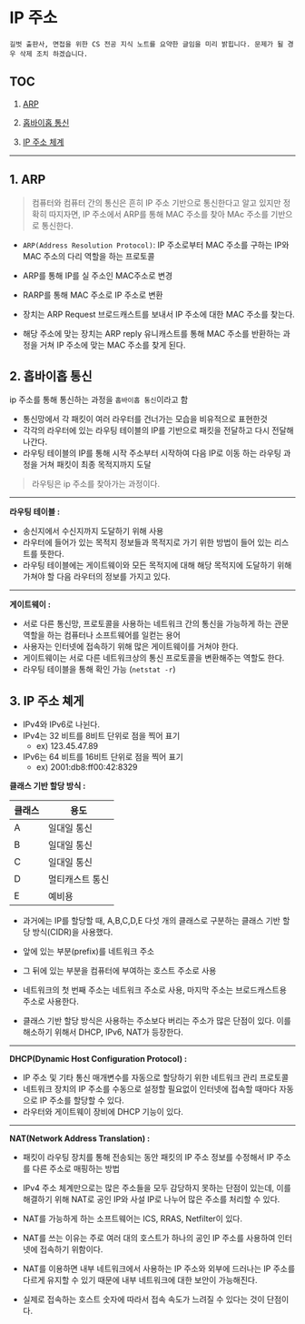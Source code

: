 # IP 주소

```
길벗 출판사, 면접을 위한 CS 전공 지식 노트를 요약한 글임을 미리 밝힙니다. 문제가 될 경우 삭제 조치 하겠습니다.
```

## TOC

1. [ARP](#1-arp)

2. [홉바이홉 통신](#2-홉바이홉-통신)

3. [IP 주소 체계](#3-ip-주소-쳬게)

---

## 1. ARP

> 컴퓨터와 컴퓨터 간의 통신은 흔히 IP 주소 기반으로 통신한다고 알고 있지만 정확히 따지자면, IP 주소에서 ARP를 통해 MAC 주소를 찾아 MAc 주소를 기반으로 통신한다.

- `ARP(Address Resolution Protocol)`: IP 주소로부터 MAC 주소를 구하는 IP와 MAC 주소의 다리 역할을 하는 프로토콜

- ARP를 통해 IP를 실 주소인 MAC주소로 변경
- RARP를 통해 MAC 주소로 IP 주소로 변환
- 장치는 ARP Request 브로드캐스트를 보내서 IP 주소에 대한 MAC 주소를 찾는다.
- 해당 주소에 맞는 장치는 ARP reply 유니캐스트를 통해 MAC 주소를 반환하는 과정을 거쳐 IP 주소에 맞는 MAC 주소를 찾게 된다.

## 2. 홉바이홉 통신

ip 주소를 통해 통신하는 과정을 `홉바이홉 통신`이라고 함

- 통신망에서 각 패킷이 여러 라우터를 건너가는 모습을 비유적으로 표현한것
- 각각의 라우터에 있는 라우팅 테이블의 IP를 기반으로 패킷을 전달하고 다시 전달해 나간다.
- 라우팅 테이블의 IP를 통해 시작 주소부터 시작하여 다음 IP로 이동 하는 라우팅 과정을 거쳐 패킷이 최종 목적지까지 도달

> 라우팅은 ip 주소를 찾아가는 과정이다.

---

**라우팅 테이블 :**

- 송신지에서 수신지까지 도달하기 위해 사용
- 라우터에 들어가 있는 목적지 정보들과 목적지로 가기 위한 방법이 들어 있는 리스트를 뜻한다.
- 라우팅 테이블에는 게이트웨이와 모든 목적지에 대해 해당 목적지에 도달하기 위해 가쳐야 할 다음 라우터의 정보를 가지고 있다.

---

**게이트웨이 :**

- 서로 다른 통신망, 프로토콜을 사용하는 네트워크 간의 통신을 가능하게 하는 관문 역할을 하는 컴퓨터나 소프트웨어를 일컫는 용어
- 사용자는 인터넷에 접속하기 위해 많은 게이트웨이를 거쳐야 한다.
- 게이트웨이는 서로 다른 네트워크상의 통신 프로토콜을 변환해주는 역할도 한다.
- 라우팅 테이블을 통해 확인 가능 (`netstat -r`)

## 3. IP 주소 쳬게

- IPv4와 IPv6로 나뉜다.
- IPv4는 32 비트를 8비트 단위로 점을 찍어 표기
  - ex) 123.45.47.89
- IPv6는 64 비트를 16비트 단위로 점을 찍어 표기
  - ex) 2001:db8:ff00:42:8329

**클래스 기반 할당 방식 :**

| 클래스 | 용도            |
| ------ | --------------- |
| A      | 일대일 통신     |
| B      | 일대일 통신     |
| C      | 일대일 통신     |
| D      | 멀티캐스트 통신 |
| E      | 예비용          |

- 과거에는 IP를 할당할 때, A,B,C,D,E 다섯 개의 클래스로 구분하는 클래스 기반 할당 방식(CIDR)을 사용했다.

- 앞에 있는 부분(prefix)를 네트워크 주소
- 그 뒤에 있는 부분을 컴퓨터에 부여하는 호스트 주소로 사용

- 네트워크의 첫 번째 주소는 네트워크 주소로 사용, 마지막 주소는 브로드캐스트용 주소로 사용한다.

- 클래스 기반 할당 방식은 사용하는 주소보다 버리는 주소가 많은 단점이 있다. 이를 해소하기 위해서 DHCP, IPv6, NAT가 등장한다.

---

**DHCP(Dynamic Host Configuration Protocol) :**

- IP 주소 및 기타 통신 매개변수를 자동으로 할당하기 위한 네트워크 관리 프로토콜
- 네트워크 장치의 IP 주소를 수동으로 설정할 필요없이 인터넷에 접속할 때마다 자동으로 IP 주소를 할당할 수 있다.
- 라우터와 게이트웨이 장비에 DHCP 기능이 있다.

---

**NAT(Network Address Translation) :**

- 패킷이 라우팅 장치를 통해 전송되는 동안 패킷의 IP 주소 정보를 수정해서 IP 주소를 다른 주소로 매핑하는 방법
- IPv4 주소 체계만으로는 많은 주소들을 모두 감당하지 못하는 단점이 있는데, 이를 해결하기 위해 NAT로 공인 IP와 사설 IP로 나누어 많은 주소를 처리할 수 있다.
- NAT를 가능하게 하는 소프트웨어는 ICS, RRAS, Netfilter이 있다.

- NAT를 쓰는 이유는 주로 여러 대의 호스트가 하나의 공인 IP 주소를 사용하여 인터넷에 접속하기 위함이다.
- NAT를 이용하면 내부 네트워크에서 사용하는 IP 주소와 외부에 드러나는 IP 주소를 다르게 유지할 수 있기 때문에 내부 네트워크에 대한 보안이 가능해진다.
- 실제로 접속하는 호스트 숫자에 따라서 접속 속도가 느려질 수 있다는 것이 단점이다.
